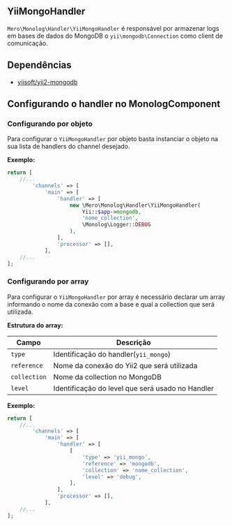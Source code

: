 YiiMongoHandler
---------------

`Mero\Monolog\Handler\YiiMongoHandler` é responsável por armazenar logs em bases de dados
do MongoDB o `yii\mongodb\Connection` como client de comunicação.

Dependências
------------

- [yiisoft/yii2-mongodb](https://github.com/yiisoft/yii2-mongodb)

Configurando o handler no MonologComponent
------------------------------------------

### Configurando por objeto

Para configurar o `YiiMongoHandler` por objeto basta instanciar o objeto na sua lista de handlers do channel
desejado.

**Exemplo:**

```php
return [
    //...
        'channels' => [
            'main' => [
                'handler' => [
                    new \Mero\Monolog\Handler\YiiMongoHandler(
                        Yii::$app->mongodb,
                        'nome_collection',
                        \Monolog\Logger::DEBUG
                    ),
                ],
                'processor' => [],
            ],
    //...
];
```

### Configurando por array

Para configurar o `YiiMongoHandler` por array é necessário declarar um array informando o nome da conexão
com a base e qual a collection que será utilizada.

**Estrutura do array:**

| Campo        | Descrição                                        |
| ------------ | ------------------------------------------------ |
| `type`       | Identificação do handler(`yii_mongo`)            |
| `reference`  | Nome da conexão do Yii2 que será utilizada       |
| `collection` | Nome da collection no MongoDB                    |
| `level`      | Identificação do level que será usado no Handler |

**Exemplo:**

```php
return [
    //...
        'channels' => [
            'main' => [
                'handler' => [
                    [
                        'type' => 'yii_mongo',
                        'reference' => 'mongodb',
                        'collection' => 'nome_collection',
                        'level' => 'debug',
                    ],
                ],
                'processor' => [],
            ],
    //...
];
```
